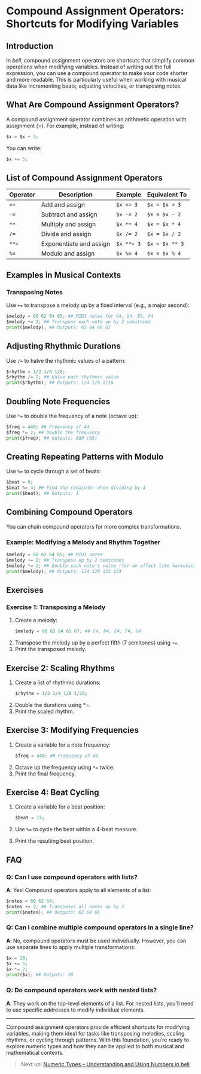# Compound Assignment Operators: Shortcuts for Modifying Variables

## Introduction

In _bell_, compound assignment operators are shortcuts that simplify common operations when modifying variables. Instead of writing out the full expression, you can use a compound operator to make your code shorter and more readable. This is particularly useful when working with musical data like incrementing beats, adjusting velocities, or transposing notes.

## What Are Compound Assignment Operators?

A compound assignment operator combines an arithmetic operation with assignment (=). For example, instead of writing:

```py
$x = $x + 5;
```

You can write:

```py
$x += 5;
```

## List of Compound Assignment Operators

| Operator | Description             | Example    | Equivalent To  |
| -------- | ----------------------- | ---------- | -------------- |
| `+=`     | Add and assign          | `$x += 3`  | `$x = $x + 3`  |
| `-=`     | Subtract and assign     | `$x -= 2`  | `$x = $x - 2`  |
| `*=`     | Multiply and assign     | `$x *= 4`  | `$x = $x * 4`  |
| `/=`     | Divide and assign       | `$x /= 2`  | `$x = $x / 2`  |
| `**=`    | Exponentiate and assign | `$x **= 3` | `$x = $x ** 3` |
| `%=`     | Modulo and assign       | `$x %= 4`  | `$x = $x % 4`  |

## Examples in Musical Contexts

### Transposing Notes

Use `+=` to transpose a melody up by a fixed interval (e.g., a major second):

```py
$melody = 60 62 64 65; ## MIDI notes for C4, D4, E4, F4
$melody += 2; ## Transpose each note up by 2 semitones
print($melody); ## Outputs: 62 64 66 67
```

## Adjusting Rhythmic Durations

Use `/=` to halve the rhythmic values of a pattern:

```py
$rhythm = 1/2 1/4 1/8;
$rhythm /= 2; ## Halve each rhythmic value
print($rhythm); ## Outputs: 1/4 1/8 1/16
```

## Doubling Note Frequencies

Use `*=` to double the frequency of a note (octave up):

```py
$freq = 440; ## Frequency of A4
$freq *= 2; ## Double the frequency
print($freq); ## Outputs: 880 (A5)
```

## Creating Repeating Patterns with Modulo

Use `%=` to cycle through a set of beats:

```py
$beat = 9;
$beat %= 4; ## Find the remainder when dividing by 4
print($beat); ## Outputs: 1
```

## Combining Compound Operators

You can chain compound operators for more complex transformations.

### Example: Modifying a Melody and Rhythm Together

```py
$melody = 60 62 64 65; ## MIDI notes
$melody += 2; ## Transpose up by 2 semitones
$melody *= 2; ## Double each note's value (for an effect like harmonics)
print($melody); ## Outputs: 124 128 132 134
```

## Exercises

### Exercise 1: Transposing a Melody

1. Create a melody:
   ```py
   $melody = 60 62 64 65 67; ## C4, D4, E4, F4, G4
   ```
2. Transpose the melody up by a perfect fifth (7 semitones) using `+=`.
3. Print the transposed melody.

## Exercise 2: Scaling Rhythms

1. Create a list of rhythmic durations:
   ```py
   $rhythm = 1/2 1/4 1/8 1/16;
   ```
2. Double the durations using \*=.
3. Print the scaled rhythm.

## Exercise 3: Modifying Frequencies

1. Create a variable for a note frequency:
   ```py
   $freq = 440; ## Frequency of A4
   ```
2. Octave up the frequency using `*=` twice.
3. Print the final frequency.

## Exercise 4: Beat Cycling

1. Create a variable for a beat position:

   ```py
   $beat = 15;
   ```

2. Use `%=` to cycle the beat within a 4-beat measure.
3. Print the resulting beat position.

## FAQ

### Q: Can I use compound operators with lists?

**A**: Yes! Compound operators apply to all elements of a list:

```py
$notes = 60 62 64;
$notes += 2; ## Transposes all notes up by 2
print($notes); ## Outputs: 62 64 66
```

### Q: Can I combine multiple compound operators in a single line?

**A**: No, compound operators must be used individually. However, you can use separate lines to apply multiple transformations:

```py
$x = 10;
$x += 5;
$x *= 2;
print($x); ## Outputs: 30
```

### Q: Do compound operators work with nested lists?

**A**: They work on the top-level elements of a list. For nested lists, you'll need to use specific addresses to modify individual elements.

---

Compound assignment operators provide efficient shortcuts for modifying variables, making them ideal for tasks like transposing melodies, scaling rhythms, or cycling through patterns. With this foundation, you’re ready to explore numeric types and how they can be applied to both musical and mathematical contexts.

> Next up: [Numeric Types – Understanding and Using Numbers in bell](13_numtypes.md)
